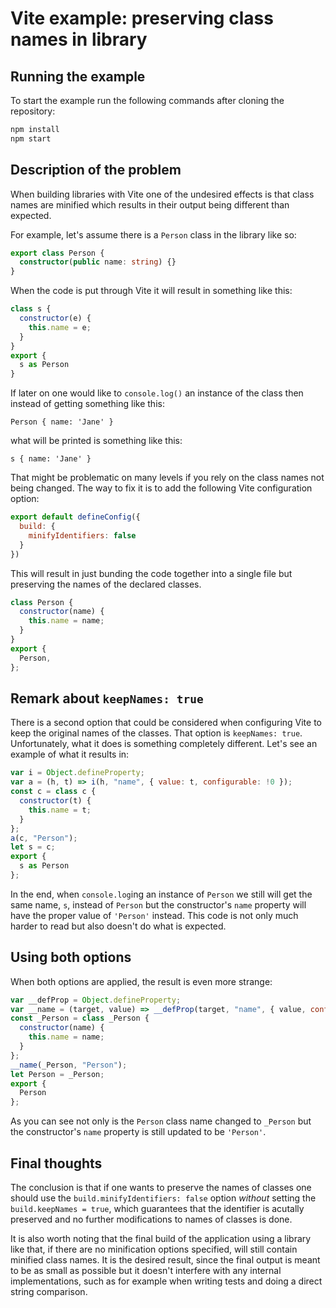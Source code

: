 # Vite example: preserving class names in library

## Running the example

To start the example run the following commands after cloning the repository:

```bash
npm install
npm start
```

## Description of the problem

When building libraries with Vite one of the undesired effects is that class names are minified which results in their output being different than expected.

For example, let's assume there is a `Person` class in the library like so:

```typescript
export class Person {
  constructor(public name: string) {}
}
```

When the code is put through Vite it will result in something like this:

```javascript
class s {
  constructor(e) {
    this.name = e;
  }
}
export {
  s as Person
}
```

If later on one would like to `console.log()` an instance of the class then instead of getting something like this:

```
Person { name: 'Jane' }
```

what will be printed is something like this:

```
s { name: 'Jane' }
```

That might be problematic on many levels if you rely on the class names not being changed. The way to fix it is to add the following Vite configuration option:

```javascript
export default defineConfig({
  build: {
    minifyIdentifiers: false
  }
})
```

This will result in just bunding the code together into a single file but preserving the names of the declared classes.

```javascript
class Person {
  constructor(name) {
    this.name = name;
  }
}
export {
  Person,
};
```

## Remark about `keepNames: true`

There is a second option that could be considered when configuring Vite to keep the original names of the classes. That option is `keepNames: true`. Unfortunately, what it does is something completely different. Let's see an example of what it results in:

```javascript
var i = Object.defineProperty;
var a = (h, t) => i(h, "name", { value: t, configurable: !0 });
const c = class c {
  constructor(t) {
    this.name = t;
  }
};
a(c, "Person");
let s = c;
export {
  s as Person
};
```

In the end, when `console.log`ing an instance of `Person` we still will get the same name, `s`, instead of `Person` but the constructor's `name` property will have the proper value of `'Person'` instead. This code is not only much harder to read but also doesn't do what is expected.

## Using both options

When both options are applied, the result is even more strange:

```javascript
var __defProp = Object.defineProperty;
var __name = (target, value) => __defProp(target, "name", { value, configurable: !0 });
const _Person = class _Person {
  constructor(name) {
    this.name = name;
  }
};
__name(_Person, "Person");
let Person = _Person;
export {
  Person
};
```

As you can see not only is the `Person` class name changed to `_Person` but the constructor's `name` property is still updated to be `'Person'`.

## Final thoughts

The conclusion is that if one wants to preserve the names of classes one should use the `build.minifyIdentifiers: false` option _without_ setting the `build.keepNames = true`, which guarantees that the identifier is acutally preserved and no further modifications to names of classes is done.

It is also worth noting that the final build of the application using a library like that, if there are no minification options specified, will still contain minified class names. It is the desired result, since the final output is meant to be as small as possible but it doesn't interfere with any internal implementations, such as for example when writing tests and doing a direct string comparison.
